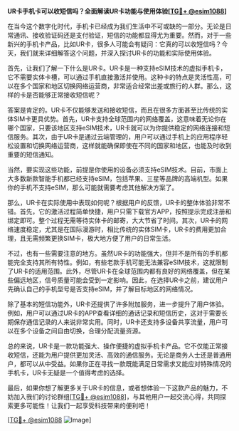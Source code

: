 **UR卡手机卡可以收短信吗？全面解读UR卡功能与使用体验[[TG💪+ @esim1088](https://t.me/s/esim1088)]**

在当今这个数字化时代，手机卡已经成为我们生活中不可或缺的一部分。无论是日常通讯、接收验证码还是支付验证，短信的功能都显得尤为重要。然而，对于一些新兴的手机卡产品，比如UR卡，很多人可能会有疑问：它真的可以收短信吗？今天，我们就来详细解答这个问题，并深入探讨UR卡的功能和实际使用体验。

首先，让我们了解一下什么是UR卡。UR卡是一种支持eSIM技术的虚拟手机卡，它不需要实体卡槽，可以通过手机直接激活并使用。这种卡的特点是灵活性高，可以在多个国家和地区切换网络运营商，非常适合经常出差或旅行的人群。那么，这样的卡是否能够正常接收短信呢？

答案是肯定的。UR卡不仅能够发送和接收短信，而且在很多方面甚至比传统的实体SIM卡更具优势。首先，UR卡支持全球范围内的网络覆盖，这意味着无论你在哪个国家，只要该地区支持eSIM技术，UR卡就可以为你提供稳定的网络连接和短信服务。其次，由于UR卡是通过云端管理的，用户可以通过手机上的应用程序轻松设置和切换网络运营商，这样就能确保即使在不同的国家和地区，也能及时收到重要的短信通知。

当然，要实现这些功能，前提是你使用的设备必须支持eSIM技术。目前，市面上大多数新款智能手机都已经支持eSIM，包括苹果、三星等品牌的高端机型。如果你的手机不支持eSIM，那么可能就需要考虑其他解决方案了。

那么，UR卡在实际使用中表现如何呢？根据用户的反馈，UR卡的整体体验非常不错。首先，它的激活过程简单快捷，用户只需下载官方APP，按照提示完成注册和绑定即可。整个过程无需等待实体卡的邮寄，大大节省了时间。其次，UR卡的网络速度稳定，尤其是在国际漫游时，相比传统的实体SIM卡，UR卡的费用更加合理，且无需频繁更换SIM卡，极大地方便了用户的日常生活。

不过，也有一些需要注意的地方。虽然UR卡的功能强大，但并不是所有的手机都能完全支持其所有特性。例如，有些老款手机可能无法兼容eSIM技术，这就限制了UR卡的适用范围。此外，尽管UR卡在全球范围内都有良好的网络覆盖，但在某些偏远地区，信号质量可能会受到一定影响。因此，在选择UR卡之前，建议用户先确认自己的手机型号是否支持eSIM，并了解目标地区的网络情况。

除了基本的短信功能外，UR卡还提供了许多附加服务，进一步提升了用户体验。例如，用户可以通过UR卡的APP查看详细的通话记录和短信历史，这对于需要长期保存通信记录的人来说非常实用。同时，UR卡还支持多设备共享流量，用户可以在多个设备之间自由切换，合理分配流量资源。

总的来说，UR卡是一款功能强大、操作便捷的虚拟手机卡产品。它不仅能正常接收短信，还能为用户提供更加灵活、高效的通信服务。无论是商务人士还是普通用户，都可以从中受益。如果你正在寻找一款既能满足日常需求又能应对特殊情况的手机卡，UR卡无疑是一个值得考虑的选择。

最后，如果你想了解更多关于UR卡的信息，或者想体验一下这款产品的魅力，不妨加入我们的讨论群组[[TG💪+ @esim1088](https://t.me/s/esim1088)]，与其他用户一起交流心得，共同探索更多可能性！让我们一起享受科技带来的便利吧！

[[TG💪+ @esim1088](https://t.me/s/esim1088) ![Image](https://i.postimg.cc/4NQfJmqS/Snipaste-2025-05-13-00-14-12.png)]